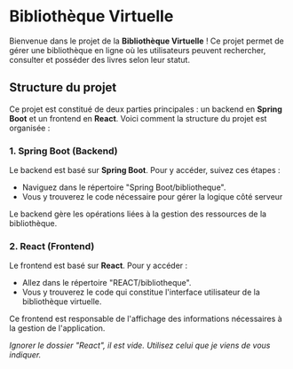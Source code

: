 # Bibliothèque Virtuelle

Bienvenue dans le projet de la **Bibliothèque Virtuelle** ! Ce projet permet de gérer une bibliothèque en ligne où les utilisateurs peuvent rechercher, consulter et posséder des livres selon leur statut. 

## Structure du projet

Ce projet est constitué de deux parties principales : un backend en **Spring Boot** et un frontend en **React**. Voici comment la structure du projet est organisée :

### 1. **Spring Boot (Backend)**

Le backend est basé sur **Spring Boot**. Pour y accéder, suivez ces étapes :

- Naviguez dans le répertoire "Spring Boot/bibliotheque".
- Vous y trouverez le code nécessaire pour gérer la logique côté serveur
  
Le backend gère les opérations liées à la gestion des ressources de la bibliothèque.

### 2. **React (Frontend)**

Le frontend est basé sur **React**. Pour y accéder :

- Allez dans le répertoire "REACT/bibliotheque".
- Vous y trouverez le code qui constitue l'interface utilisateur de la bibliothèque virtuelle.
  
Ce frontend est responsable de l'affichage des informations nécessaires à la gestion de l'application. 

*Ignorer le dossier "React", il est vide. Utilisez celui que je viens de vous indiquer.*
